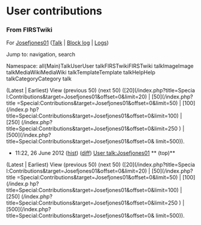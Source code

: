 

# User contributions

### From FIRSTwiki

For [Josefjones01](/index.php?title=User:Josefjones01&action=edit
"User:Josefjones01" ) ([Talk](/index.php/User_talk:Josefjones01 "User
talk:Josefjones01" ) | [Block
log](/index.php?title=Special:Log&type=block&page=User:Josefjones01
"Special:Log" ) | [Logs](/index.php?title=Special:Log&user=Josefjones01
"Special:Log" ))

Jump to: navigation, search

Namespace:  all(Main)TalkUserUser talkFIRSTwikiFIRSTwiki talkImageImage
talkMediaWikiMediaWiki talkTemplateTemplate talkHelpHelp talkCategoryCategory
talk

(Latest | Earliest) View (previous 50) (next 50) ([20](/index.php?title=Specia
l:Contributions&target=Josefjones01&offset=0&limit=20) | [50](/index.php?title
=Special:Contributions&target=Josefjones01&offset=0&limit=50) | [100](/index.p
hp?title=Special:Contributions&target=Josefjones01&offset=0&limit=100) | [250]
(/index.php?title=Special:Contributions&target=Josefjones01&offset=0&limit=250
) | [500](/index.php?title=Special:Contributions&target=Josefjones01&offset=0&
limit=500)).

  * 11:22, 26 June 2012 ([hist](/index.php?title=User_talk:Josefjones01&action=history "User talk:Josefjones01" )) ([diff](/index.php?title=User_talk:Josefjones01&diff=prev&oldid=169979 "User talk:Josefjones01" )) [User talk:Josefjones01](/index.php/User_talk:Josefjones01 "User talk:Josefjones01" ) ** (top)**

(Latest | Earliest) View (previous 50) (next 50) ([20](/index.php?title=Specia
l:Contributions&target=Josefjones01&offset=0&limit=20) | [50](/index.php?title
=Special:Contributions&target=Josefjones01&offset=0&limit=50) | [100](/index.p
hp?title=Special:Contributions&target=Josefjones01&offset=0&limit=100) | [250]
(/index.php?title=Special:Contributions&target=Josefjones01&offset=0&limit=250
) | [500](/index.php?title=Special:Contributions&target=Josefjones01&offset=0&
limit=500)).


